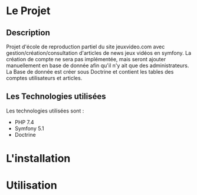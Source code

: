 # Le Projet

## Description

Projet d'école de reproduction partiel du site jeuxvideo.com avec gestion/création/consultation d'articles de news jeux vidéos en symfony.
La création de compte ne sera pas implémentée, mais seront ajouter manuellement en base de donnée afin qu'il n'y ait que des administrateurs.
La Base de donnée est créer sous Doctrine et contient les tables des comptes utilisateurs et articles.

## Les Technologies utilisées

Les technologies utilisées sont :

* PHP 7.4
* Symfony 5.1
* Doctrine

# L'installation



# Utilisation



